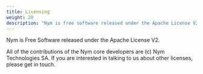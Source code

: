 ```yaml
---
title: Licensing
weight: 20
description: "Nym is free software released under the Apache License V2"
---
```


Nym is Free Software released under the Apache License V2. 

All of the contributions of the Nym core developers are (c) Nym Technologies SA. If you are interested in talking to us about other licenses, please get in touch. 